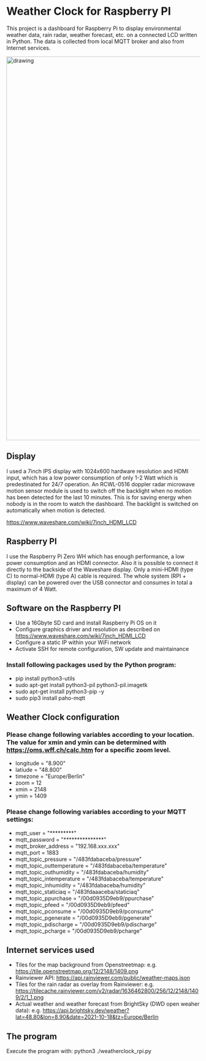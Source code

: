 # Weather Clock for Raspberry PI
This project is a dashboard for Raspberry Pi to display environmental weather data, rain radar, weather forecast, etc. on a connected LCD written in Python. The data is collected from local MQTT broker and also from Internet services.

<img src="/dashboard.jpg" alt="drawing" width="1000"/>

## Display
I used a 7inch IPS display with 1024x600 hardware resolution and HDMI input, which has a low power consumption of only 1-2 Watt which is predestinated for 24/7 operation. An RCWL-0516 doppler radar microwave motion sensor module is used to switch off the backlight when no motion has been detected for the last 10 minutes. This is for saving energy when nobody is in the room to watch the dashboard. The backlight is switched on automatically when motion is detected. 

https://www.waveshare.com/wiki/7inch_HDMI_LCD

## Raspberry PI
I use the Raspberry Pi Zero WH which has enough performance, a low power consumption and an HDMI connector. Also it is possible to connect it directly to the backside of the Waveshare display. Only a mini-HDMI (type C) to normal-HDMI (type A) cable is required. The whole system (RPI + display) can be powered over the USB connector and consumes in total a maximum of 4 Watt.

## Software on the Raspberry PI
* Use a 16Gbyte SD card and install Raspberry Pi OS on it
* Configure graphics driver and resolution as described on https://www.waveshare.com/wiki/7inch_HDMI_LCD
* Configure a static IP within your WiFi network
* Activate SSH for remote configuration, SW update and maintainance

### Install following packages used by the Python program:
* pip install python3-utils
* sudo apt-get install python3-pil python3-pil.imagetk
* sudo apt-get install python3-pip -y
* sudo pip3 install paho-mqtt

## Weather Clock configuration
### Please change following variables according to your location. The value for xmin and ymin can be determined with https://oms.wff.ch/calc.htm for a specific zoom level.
* longitude = "8.900"
* latiude  = "48.800"
* timezone = "Europe/Berlin"
* zoom = 12
* xmin = 2148
* ymin = 1409

### Please change following variables according to your MQTT settings:
* mqtt_user = "*********"
* mqtt_password = "***************"
* mqtt_broker_address = "192.168.xxx.xxx"
* mqtt_port = 1883
* mqtt_topic_pressure = "/483fdabaceba/pressure"
* mqtt_topic_outtemperature = "/483fdabaceba/temperature"
* mqtt_topic_outhumidity = "/483fdabaceba/humidity"
* mqtt_topic_intemperature = "/483fdabaceba/temperature"
* mqtt_topic_inhumidity = "/483fdabaceba/humidity"
* mqtt_topic_staticiaq = "/483fdaaaceba/staticiaq"
* mqtt_topic_ppurchase = "/00d0935D9eb9/ppurchase"
* mqtt_topic_pfeed = "/00d0935D9eb9/pfeed"
* mqtt_topic_pconsume = "/00d0935D9eb9/pconsume"
* mqtt_topic_pgenerate = "/00d0935D9eb9/pgenerate"
* mqtt_topic_pdischarge = "/00d0935D9eb9/pdischarge"
* mqtt_topic_pcharge = "/00d0935D9eb9/pcharge"

## Internet services used
* Tiles for the map background from Openstreetmap: e.g. https://tile.openstreetmap.org/12/2148/1409.png
* Rainviewer API: https://api.rainviewer.com/public/weather-maps.json
* Tiles for the rain radar as overlay from Rainviewer: e.g. https://tilecache.rainviewer.com/v2/radar/1636462800/256/12/2148/1409/2/1_1.png
* Actual weather and weather forecast from BrightSky (DWD open weaher data): e.g. https://api.brightsky.dev/weather?lat=48.80&lon=8.90&date=2021-10-18&tz=Europe/Berlin

## The program
Execute the program with: python3 ./weatherclock_rpi.py
